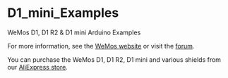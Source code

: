 # D1_mini_Examples
WeMos D1, D1 R2 &amp; D1 mini Arduino Examples

For more information, see the [WeMos website](http://www.wemos.cc/) or visit the [forum](http://forum.wemos.cc/).

You can purchase the WeMos D1, D1 R2, D1 mini and various shields from our [AliExpress store](http://www.aliexpress.com/store/1331105).
